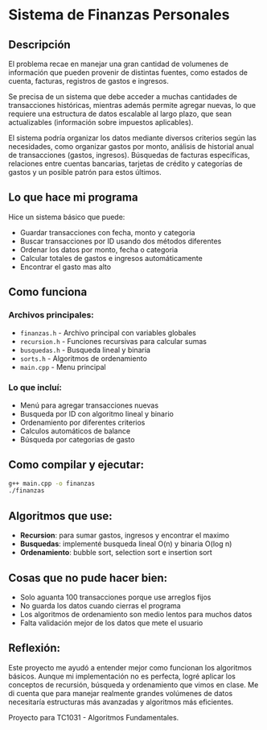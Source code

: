 # Sistema de Finanzas Personales

## Descripción
El problema recae en manejar una gran cantidad de volumenes de información que pueden provenir de distintas fuentes, como estados de cuenta, facturas, registros de gastos e ingresos.

Se precisa de un sistema que debe acceder a muchas cantidades de transacciones históricas, mientras además permite agregar nuevas, lo que requiere una estructura de datos escalable al largo plazo, que sean actualizables (información sobre impuestos aplicables).

El sistema podría organizar los datos mediante diversos criterios según las necesidades, como organizar gastos por monto, análisis de historial anual de transacciones (gastos, ingresos). Búsquedas de facturas específicas, relaciones entre cuentas bancarias, tarjetas de crédito y categorías de gastos y un posible patrón para estos últimos.

## Lo que hace mi programa
Hice un sistema básico que puede:
- Guardar transacciones con fecha, monto y categoria
- Buscar transacciones por ID usando dos métodos diferentes
- Ordenar los datos por monto, fecha o categoria
- Calcular totales de gastos e ingresos automáticamente
- Encontrar el gasto mas alto

## Como funciona

### Archivos principales:
- `finanzas.h` - Archivo principal con variables globales
- `recursion.h` - Funciones recursivas para calcular sumas
- `busquedas.h` - Busqueda lineal y binaria
- `sorts.h` - Algoritmos de ordenamiento
- `main.cpp` - Menu principal

### Lo que incluí:
- Menú para agregar transacciones nuevas
- Busqueda por ID con algoritmo lineal y binario
- Ordenamiento por diferentes criterios
- Calculos automáticos de balance
- Búsqueda por categorias de gasto

## Como compilar y ejecutar:
```bash
g++ main.cpp -o finanzas
./finanzas
```

## Algoritmos que use:
- **Recursion**: para sumar gastos, ingresos y encontrar el maximo
- **Busquedas**: implementé busqueda lineal O(n) y binaria O(log n)
- **Ordenamiento**: bubble sort, selection sort e insertion sort

## Cosas que no pude hacer bien:
- Solo aguanta 100 transacciones porque use arreglos fijos
- No guarda los datos cuando cierras el programa
- Los algoritmos de ordenamiento son medio lentos para muchos datos
- Falta validación mejor de los datos que mete el usuario

## Reflexión:
Este proyecto me ayudó a entender mejor como funcionan los algoritmos básicos. Aunque mi implementación no es perfecta, logré aplicar los conceptos de recursión, búsqueda y ordenamiento que vimos en clase. Me di cuenta que para manejar realmente grandes volúmenes de datos necesitaría estructuras más avanzadas y algoritmos más eficientes.

Proyecto para TC1031 - Algoritmos Fundamentales.
